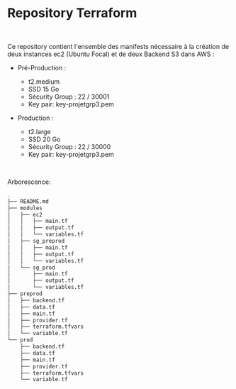 # Repository Terraform

<br>

Ce repository contient l'ensemble des manifests nécessaire à la création 
de deux instances ec2 (Ubuntu Focal) et de deux Backend S3 dans AWS :

* Pré-Production :
  - t2.medium
  - SSD 15 Go
  - Sécurity Group : 22 / 30001
  - Key pair: key-projetgrp3.pem
 
* Production :
  - t2.large
  - SSD 20 Go
  - Sécurity Group : 22 / 30000
  - Key pair: key-projetgrp3.pem

<br>

Arborescence:

```sh
.
├── README.md
├── modules
│   ├── ec2
│   │   ├── main.tf
│   │   ├── output.tf
│   │   └── variables.tf
│   ├── sg_preprod
│   │   ├── main.tf
│   │   ├── output.tf
│   │   └── variables.tf
│   └── sg_prod
│       ├── main.tf
│       ├── output.tf
│       └── variables.tf
├── preprod
│   ├── backend.tf
│   ├── data.tf
│   ├── main.tf
│   ├── provider.tf
│   ├── terraform.tfvars
│   └── variable.tf
└── prod
    ├── backend.tf
    ├── data.tf
    ├── main.tf
    ├── provider.tf
    ├── terraform.tfvars
    └── variable.tf
```

